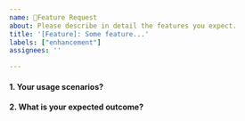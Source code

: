 ```yaml
---
name: 🚀Feature Request
about: Please describe in detail the features you expect.
title: '[Feature]: Some feature...'
labels: ["enhancement"]
assignees: ''

---
```


<!-- Please answer these questions before you submit the desired feature. -->

#### 1. Your usage scenarios?

#### 2. What is your expected outcome?
